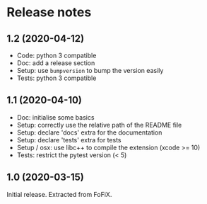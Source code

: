 Release notes
=============

1.2 (2020-04-12)
----------------

- Code: python 3 compatible
- Doc: add a release section
- Setup: use ``bumpversion`` to bump the version easily
- Tests: python 3 compatible


1.1 (2020-04-10)
----------------

- Doc: initialise some basics
- Setup: correctly use the relative path of the README file
- Setup: declare 'docs' extra for the documentation
- Setup: declare 'tests' extra for tests
- Setup / osx: use libc++ to compile the extension (xcode >= 10)
- Tests: restrict the pytest version (< 5)


1.0 (2020-03-15)
----------------

Initial release. Extracted from FoFiX.
